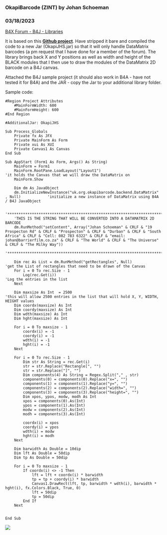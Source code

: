 ### OkapiBarcode (ZINT) by Johan Schoeman
### 03/18/2023
[B4X Forum - B4J - Libraries](https://www.b4x.com/android/forum/threads/146910/)

It is based on this [**Github project**](https://github.com/woo-j/OkapiBarcode). Have stripped it bare and compiled the code to a new Jar (OkapiJHS.jar) so that it will only handle DataMatrix barcodes (a pm request that I have done for a member of the forum). The library brings back X and Y positions as well as width and height of the BLACK modules that I then use to draw the modules of the DataMatrix 2D barcode on a B4J canvas.  
  
Attached the B4J sample project (it should also work in B4A - have not tested it for B4A) and the JAR - copy the Jar to your additional library folder.  
  
Sample code:  
  

```B4X
#Region Project Attributes  
    #MainFormWidth: 600  
    #MainFormHeight: 600  
#End Region  
  
#AdditionalJar: OkapiJHS  
  
Sub Process_Globals  
    Private fx As JFX  
    Private MainForm As Form  
    Private xui As XUI  
    Private Canvas1 As Canvas  
End Sub  
  
Sub AppStart (Form1 As Form, Args() As String)  
    MainForm = Form1  
    MainForm.RootPane.LoadLayout("Layout1")                                             'it holds the Canvas that we will draw the DataMatrix on  
    MainForm.Show  
         
    Dim dm As JavaObject  
    dm.InitializeNewInstance("uk.org.okapibarcode.backend.DataMatrix" , Null)            'initialize a new instance of DataMatrix using B4A / B4J JavaObject  
     
    '******************************************************************************************************************************************************  
    'THIS IS THE STRING THAT WILL BE CONVERTED INTO A DATAMATRIX 2D BARCODE  
    dm.RunMethod("setContent", Array("Johan Schoeman" & CRLF & "19 Prospecton Rd" & CRLF & "Prospecton" & CRLF & "Durban" & CRLF & "South Africa" & CRLF & "Cell: 082 783 6322" & CRLF & "email: johan@barrierfilm.co.za" & CRLF & "The World" & CRLF & "The Universe" & CRLF & "The Milky Way"))  
    '*********************************************************************************************************************************************************  
     
    Dim rec As List = dm.RunMethod("getRectangles", Null)                                 'get the List of rectangles that need to be drawn of the Canvas  
    For i = 0 To rec.Size - 1  
        Log(rec.Get(i))                                                                   'Log the entries in the list  
    Next  
     
    Dim maxsize As Int  = 2500                                                            'this will allow 2500 entries in the list that will hold X, Y, WIDTH, HEIGHT values  
    Dim coordx(maxsize) As Int  
    Dim coordy(maxsize) As Int  
    Dim wdth(maxsize) As Int  
    Dim hght(maxsize) As Int  
     
    For i = 0 To maxsize - 1  
        coordx(i) = -1  
        coordy(i) = -1  
        wdth(i) = -1  
        hght(i) = -1  
    Next  
     
    For i = 0 To rec.Size - 1  
        Dim str As String = rec.Get(i)  
        str = str.Replace("Rectangle[", "")  
        str = str.Replace("]", "")  
        Dim components(4) As String = Regex.Split("," , str)  
        components(0) = components(0).Replace("x=", "")  
        components(1) = components(1).Replace("y=", "")  
        components(2) = components(2).Replace("width=", "")  
        components(3) = components(3).Replace("height=", "")  
        Dim xpos, ypos, modw, modh As Int  
        xpos = components(0).As(Int)  
        ypos = components(1).As(Int)  
        modw = components(2).As(Int)  
        modh = components(3).As(Int)  
         
        coordx(i) = xpos  
        coordy(i) = ypos  
        wdth(i) = modw  
        hght(i) = modh    
    Next  
     
    Dim barwidth As Double = 10dip  
    Dim lft As Double = 50dip  
    Dim tp As Double = 50dip  
     
    For i = 0 To maxsize - 1  
        If coordx(i) <> -1 Then  
            lft = lft + coordx(i) * barwidth  
            tp = tp + coordy(i) * barwidth  
            Canvas1.DrawRect(lft, tp, barwidth * wdth(i), barwidth * hght(i), fx.Colors.Black, True, 0)  
            lft = 50dip  
            tp = 50dip  
        End If  
    Next  
     
     
End Sub
```

  
  
  
  
![](https://www.b4x.com/android/forum/attachments/140377)